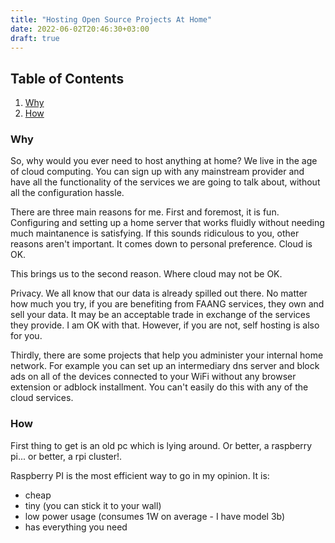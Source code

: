 ```yaml
---
title: "Hosting Open Source Projects At Home"
date: 2022-06-02T20:46:30+03:00
draft: true
---
```


## Table of Contents
1. [Why](#Why)
2. [How](#How)




### Why

So, why would you ever need to host anything at home? We live in the age of cloud computing. You can sign up with any mainstream provider and have all the functionality of the services we are going to talk about, without all the configuration hassle.

There are three main reasons for me.
First and foremost, it is fun. Configuring and setting up a home server that works fluidly without needing much maintanence is satisfying. If this sounds ridiculous to you, other reasons aren't important. It comes down to personal preference. Cloud is OK.

This brings us to the second reason. Where cloud may not be OK. 

Privacy. We all know that our data is already spilled out there. No matter how much you try, if you are benefiting from FAANG services, they own and sell your data. It may be an acceptable trade in exchange of the services they provide. I am OK with that. However, if you are not, self hosting is also for you.

Thirdly, there are some projects that help you administer your internal home network. 
For example you can set up an intermediary dns server and block ads on all of the devices connected to your WiFi without any browser extension or adblock installment. You can't easily do this with any of the cloud services.

### How

First thing to get is an old pc which is lying around. Or better, a raspberry pi... or better, a rpi cluster!. 

Raspberry PI is the most efficient way to go in my opinion.
It is:
- cheap 
- tiny (you can stick it to your wall)
- low power usage (consumes 1W on average - I have model 3b)
- has everything you need
